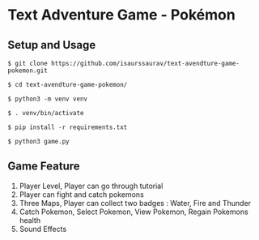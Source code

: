 # Text Adventure Game - Pokémon

## Setup and Usage

```
$ git clone https://github.com/isaurssaurav/text-avendture-game-pokemon.git

$ cd text-avendture-game-pokemon/

$ python3 -m venv venv

$ . venv/bin/activate

$ pip install -r requirements.txt 

$ python3 game.py
```

## Game Feature
1. Player Level, Player can go through tutorial
2. Player can fight and catch pokemons
3. Three Maps, Player can collect two badges : Water, Fire and Thunder
4. Catch Pokemon, Select Pokemon, View Pokemon, Regain Pokemons health
5. Sound Effects